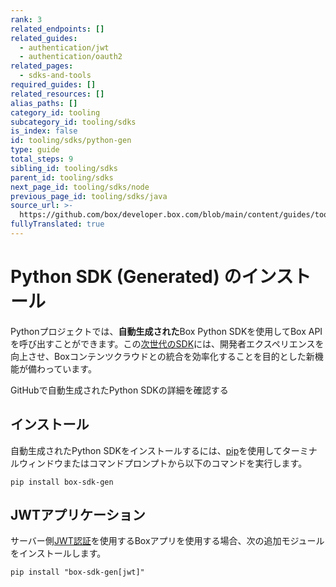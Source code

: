 ```yaml
---
rank: 3
related_endpoints: []
related_guides:
  - authentication/jwt
  - authentication/oauth2
related_pages:
  - sdks-and-tools
required_guides: []
related_resources: []
alias_paths: []
category_id: tooling
subcategory_id: tooling/sdks
is_index: false
id: tooling/sdks/python-gen
type: guide
total_steps: 9
sibling_id: tooling/sdks
parent_id: tooling/sdks
next_page_id: tooling/sdks/node
previous_page_id: tooling/sdks/java
source_url: >-
  https://github.com/box/developer.box.com/blob/main/content/guides/tooling/sdks/python-gen.md
fullyTranslated: true
---
```

# Python SDK (Generated) のインストール

Pythonプロジェクトでは、**自動生成された**Box Python SDKを使用してBox APIを呼び出すことができます。この[次世代のSDK][next-gen]には、開発者エクスペリエンスを向上させ、Boxコンテンツクラウドとの統合を効率化することを目的とした新機能が備わっています。

<CTA to="https://github.com/box/box-python-sdk-gen">

GitHubで自動生成されたPython SDKの詳細を確認する

</CTA>

## インストール

自動生成されたPython SDKをインストールするには、[pip][pip]を使用してターミナルウィンドウまたはコマンドプロンプトから以下のコマンドを実行します。

```shell
pip install box-sdk-gen

```

## JWTアプリケーション

サーバー側[JWT認証][jwt]を使用するBoxアプリを使用する場合、次の追加モジュールをインストールします。

```shell
pip install "box-sdk-gen[jwt]"

```

[pip]: https://pypi.org/project/pip/

[jwt]: g://authentication/jwt

[next-gen]: g://tooling/sdks#next-generation-sdks

[py-gen]: https://github.com/box/box-python-sdk-gen
